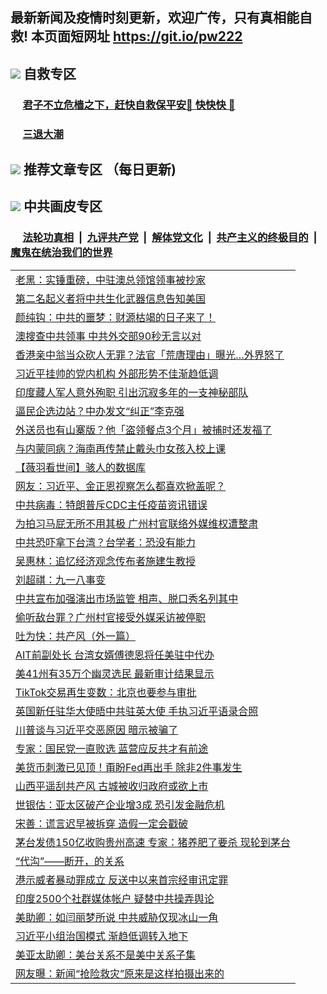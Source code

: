 ## 最新新闻及疫情时刻更新，欢迎广传，只有真相能自救! 本页面短网址 https://git.io/pw222



## <img src="https://img.icons8.com/cute-clipart/2x/circled-right.png">  自救专区

 ### &nbsp;&nbsp;&nbsp;&nbsp; [君子不立危樯之下，赶快自救保平安🍎 快快快 📩](https://github.com/pwgy/td/blob/master/README.md)
 
 ### &nbsp;&nbsp;&nbsp;&nbsp; [三退大潮](https://is.gd/fCPoKo) 
 
## <img src="https://img.icons8.com/cute-clipart/2x/circled-right.png"> 推荐文章专区 （每日更新)

<Table>
<tr><td colspan="2" align="left"><a href="https://aaaaaaaa.xhuyd.press/?name=c1224811&key=encdeuyadochlaxz&from=pw2">老黑：实锤重磅，中驻澳总领馆领事被抄家</a></td></tr>
<tr><td colspan="2" align="left"><a href="https://aaaaaaaa.xhuyd.press/?name=c1224803&key=encdeuyadochlaxz&from=pw2">第二名起义者将中共生化武器信息告知美国</a></td></tr>
<tr><td colspan="2" align="left"><a href="https://aaaaaaaa.xhuyd.press/?name=c1224808&key=encdeuyadochlaxz&from=pw2">颜纯钩：中共的噩梦：财源枯竭的日子来了！</a></td></tr>
<tr><td colspan="2" align="left"><a href="https://aaaaaaaa.xhuyd.press/?name=c1224804&key=encdeuyadochlaxz&from=pw2">澳搜查中共领事 中共外交部90秒无言以对</a></td></tr>
<tr><td colspan="2" align="left"><a href="https://aaaaaaaa.xhuyd.press/?name=c1224827&key=encdeuyadochlaxz&from=pw2">香港亲中翁当众砍人无罪？法官「荒唐理由」曝光…外界怒了</a></td></tr>
<tr><td colspan="2" align="left"><a href="https://aaaaaaaa.xhuyd.press/?name=c1224824&key=encdeuyadochlaxz&from=pw2">习近平挂帅的党内机构 外部形势不佳渐趋低调</a></td></tr>
<tr><td colspan="2" align="left"><a href="https://aaaaaaaa.xhuyd.press/?name=c1224760&key=encdeuyadochlaxz&from=pw2">印度藏人军人意外殉职 引出沉寂多年的一支神秘部队</a></td></tr>
<tr><td colspan="2" align="left"><a href="https://aaaaaaaa.xhuyd.press/?name=c1224833&key=encdeuyadochlaxz&from=pw2">逼民企选边站？中办发文“纠正”李克强</a></td></tr>
<tr><td colspan="2" align="left"><a href="https://aaaaaaaa.xhuyd.press/?name=c1224828&key=encdeuyadochlaxz&from=pw2">外送员也有山寨版？他「盗领餐点3个月」被捕时还发福了</a></td></tr>
<tr><td colspan="2" align="left"><a href="https://aaaaaaaa.xhuyd.press/?name=c1224823&key=encdeuyadochlaxz&from=pw2">与内蒙同病？海南再传禁止戴头巾女孩入校上课</a></td></tr>
<tr><td colspan="2" align="left"><a href="https://aaaaaaaa.xhuyd.press/?name=c1224831&key=encdeuyadochlaxz&from=pw2">【薇羽看世间】骇人的数据库</a></td></tr>
<tr><td colspan="2" align="left"><a href="https://aaaaaaaa.xhuyd.press/?name=c1224785&key=encdeuyadochlaxz&from=pw2">网友：习近平、金正恩视察怎么都喜欢掀盖呢？</a></td></tr>
<tr><td colspan="2" align="left"><a href="https://aaaaaaaa.xhuyd.press/?name=c1224826&key=encdeuyadochlaxz&from=pw2">中共病毒：特朗普斥CDC主任疫苗资讯错误</a></td></tr>
<tr><td colspan="2" align="left"><a href="https://aaaaaaaa.xhuyd.press/?name=c1224770&key=encdeuyadochlaxz&from=pw2">为拍习马屁无所不用其极 广州村官联络外媒维权遭整肃</a></td></tr>
<tr><td colspan="2" align="left"><a href="https://aaaaaaaa.xhuyd.press/?name=c1224765&key=encdeuyadochlaxz&from=pw2">中共恐吓拿下台湾？台学者：恐没有能力</a></td></tr>
<tr><td colspan="2" align="left"><a href="https://aaaaaaaa.xhuyd.press/?name=c1224832&key=encdeuyadochlaxz&from=pw2">吴惠林：追忆经济观念传布者施建生教授</a></td></tr>
<tr><td colspan="2" align="left"><a href="https://aaaaaaaa.xhuyd.press/?name=c1224775&key=encdeuyadochlaxz&from=pw2">刘超祺：九一八事变</a></td></tr>
<tr><td colspan="2" align="left"><a href="https://aaaaaaaa.xhuyd.press/?name=c1224772&key=encdeuyadochlaxz&from=pw2">中共宣布加强演出市场监管 相声、脱口秀名列其中</a></td></tr>
<tr><td colspan="2" align="left"><a href="https://aaaaaaaa.xhuyd.press/?name=c1224754&key=encdeuyadochlaxz&from=pw2">偷听敌台罪？广州村官接受外媒采访被停职</a></td></tr>
<tr><td colspan="2" align="left"><a href="https://aaaaaaaa.xhuyd.press/?name=c1224809&key=encdeuyadochlaxz&from=pw2">吐为快：共产风（外一篇）</a></td></tr>
<tr><td colspan="2" align="left"><a href="https://aaaaaaaa.xhuyd.press/?name=c1224784&key=encdeuyadochlaxz&from=pw2">AIT前副处长 台湾女婿傅德恩将任美驻中代办</a></td></tr>
<tr><td colspan="2" align="left"><a href="https://aaaaaaaa.xhuyd.press/?name=c1224786&key=encdeuyadochlaxz&from=pw2">美41州有35万个幽灵选民 最新审计结果显示</a></td></tr>
<tr><td colspan="2" align="left"><a href="https://aaaaaaaa.xhuyd.press/?name=c1224768&key=encdeuyadochlaxz&from=pw2">TikTok交易再生变数：北京也要参与审批</a></td></tr>
<tr><td colspan="2" align="left"><a href="https://aaaaaaaa.xhuyd.press/?name=c1224779&key=encdeuyadochlaxz&from=pw2">英国新任驻华大使晤中共驻英大使 手执习近平语录合照</a></td></tr>
<tr><td colspan="2" align="left"><a href="https://aaaaaaaa.xhuyd.press/?name=c1224774&key=encdeuyadochlaxz&from=pw2">川普谈与习近平交恶原因 暗示被骗了</a></td></tr>
<tr><td colspan="2" align="left"><a href="https://aaaaaaaa.xhuyd.press/?name=c1224794&key=encdeuyadochlaxz&from=pw2">专家：国民党一直败选 蓝营应反共才有前途</a></td></tr>
<tr><td colspan="2" align="left"><a href="https://aaaaaaaa.xhuyd.press/?name=c1224797&key=encdeuyadochlaxz&from=pw2">美货币刺激已见顶！甭盼Fed再出手 除非2件事发生</a></td></tr>
<tr><td colspan="2" align="left"><a href="https://aaaaaaaa.xhuyd.press/?name=c1224776&key=encdeuyadochlaxz&from=pw2">山西平遥刮共产风 古城被收归政府或欲上市</a></td></tr>
<tr><td colspan="2" align="left"><a href="https://aaaaaaaa.xhuyd.press/?name=c1224788&key=encdeuyadochlaxz&from=pw2">世银估：亚太区破产企业增3成 恐引发金融危机</a></td></tr>
<tr><td colspan="2" align="left"><a href="https://aaaaaaaa.xhuyd.press/?name=c1224795&key=encdeuyadochlaxz&from=pw2">宋善：谎言迟早被拆穿 造假一定会戳破</a></td></tr>
<tr><td colspan="2" align="left"><a href="https://aaaaaaaa.xhuyd.press/?name=c1224781&key=encdeuyadochlaxz&from=pw2">茅台发债150亿收购贵州高速 专家：猪养肥了要杀 现轮到茅台</a></td></tr>
<tr><td colspan="2" align="left"><a href="https://aaaaaaaa.xhuyd.press/?name=c1224757&key=encdeuyadochlaxz&from=pw2">“代沟”——断开，的关系</a></td></tr>
<tr><td colspan="2" align="left"><a href="https://aaaaaaaa.xhuyd.press/?name=c1224798&key=encdeuyadochlaxz&from=pw2">港示威者暴动罪成立 反送中以来首宗经审讯定罪</a></td></tr>
<tr><td colspan="2" align="left"><a href="https://aaaaaaaa.xhuyd.press/?name=c1224787&key=encdeuyadochlaxz&from=pw2">印度2500个社群媒体帐户 疑替中共操弄舆论</a></td></tr>
<tr><td colspan="2" align="left"><a href="https://aaaaaaaa.xhuyd.press/?name=c1224807&key=encdeuyadochlaxz&from=pw2">美助卿：如闫丽梦所说 中共威胁仅现冰山一角</a></td></tr>
<tr><td colspan="2" align="left"><a href="https://aaaaaaaa.xhuyd.press/?name=c1224790&key=encdeuyadochlaxz&from=pw2">习近平小组治国模式 渐趋低调转入地下</a></td></tr>
<tr><td colspan="2" align="left"><a href="https://aaaaaaaa.xhuyd.press/?name=c1224792&key=encdeuyadochlaxz&from=pw2">美亚太助卿：美台关系不是美中关系子集</a></td></tr>
<tr><td colspan="2" align="left"><a href="https://aaaaaaaa.xhuyd.press/?name=c1224780&key=encdeuyadochlaxz&from=pw2">网友曝：新闻“抢险救灾”原来是这样拍摄出来的</a></td></tr>

 
## <img src="https://img.icons8.com/cute-clipart/2x/circled-right.png"> 中共画皮专区


 ### &nbsp;&nbsp;&nbsp;&nbsp; [法轮功真相](https://github.com/begood0513/basic/blob/master/README.md) &nbsp;|&nbsp; [九评共产党](https://github.com/begood0513/9ping.md/blob/master/README.md) &nbsp;|&nbsp; [解体党文化](https://github.com/begood0513/jtdwh.md/blob/master/README.md)   &nbsp;|&nbsp; [共产主义的终极目的](https://github.com/begood0513/gczydzjmd.md/blob/master/README.md) &nbsp;|&nbsp; [魔鬼在统治我们的世界](https://github.com/begood0513/gczydzjmd.md/blob/master/README.md) 

